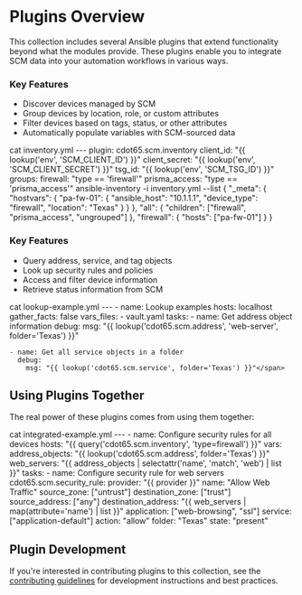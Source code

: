 # Plugins Overview

This collection includes several Ansible plugins that extend functionality beyond what the modules
provide. These plugins enable you to integrate SCM data into your automation workflows in various
ways.

### Key Features

- Discover devices managed by SCM
- Group devices by location, role, or custom attributes
- Filter devices based on tags, status, or other attributes
- Automatically populate variables with SCM-sourced data

<div class="termynal" data-termynal data-ty-typeDelay="40" data-ty-lineDelay="700">
    <span data-ty="input">cat inventory.yml</span>
    <span data-ty>---
plugin: cdot65.scm.inventory
client_id: "{{ lookup('env', 'SCM_CLIENT_ID') }}"
client_secret: "{{ lookup('env', 'SCM_CLIENT_SECRET') }}"
tsg_id: "{{ lookup('env', 'SCM_TSG_ID') }}"
groups:
  firewall: "type == 'firewall'"
  prisma_access: "type == 'prisma_access'"</span>
    <span data-ty="input">ansible-inventory -i inventory.yml --list</span>
    <span data-ty="progress" data-ty-progressChar="·"></span>
    <span data-ty>{
  "_meta": {
    "hostvars": {
      "pa-fw-01": {
        "ansible_host": "10.1.1.1",
        "device_type": "firewall",
        "location": "Texas"
      }
    }
  },
  "all": {
    "children": ["firewall", "prisma_access", "ungrouped"]
  },
  "firewall": {
    "hosts": ["pa-fw-01"]
  }
}</span>
</div>

### Key Features

- Query address, service, and tag objects
- Look up security rules and policies
- Access and filter device information
- Retrieve status information from SCM

<div class="termynal" data-termynal data-ty-typeDelay="40" data-ty-lineDelay="700">
    <span data-ty="input">cat lookup-example.yml</span>
    <span data-ty>---
- name: Lookup examples
  hosts: localhost
  gather_facts: false
  vars_files:
    - vault.yaml
  tasks:
    - name: Get address object information
      debug:
        msg: "{{ lookup('cdot65.scm.address', 'web-server', folder='Texas') }}"

```
- name: Get all service objects in a folder
  debug:
    msg: "{{ lookup('cdot65.scm.service', folder='Texas') }}"</span>
```

</div>

## Using Plugins Together

The real power of these plugins comes from using them together:

<div class="termynal" data-termynal data-ty-typeDelay="40" data-ty-lineDelay="700">
    <span data-ty="input">cat integrated-example.yml</span>
    <span data-ty>---
- name: Configure security rules for all devices
  hosts: "{{ query('cdot65.scm.inventory', 'type=firewall') }}"
  vars:
    address_objects: "{{ lookup('cdot65.scm.address', folder='Texas') }}"
    web_servers: "{{ address_objects | selectattr('name', 'match', 'web') | list }}"
  tasks:
    - name: Configure security rule for web servers
      cdot65.scm.security_rule:
        provider: "{{ provider }}"
        name: "Allow Web Traffic"
        source_zone: ["untrust"]
        destination_zone: ["trust"]
        source_address: ["any"]
        destination_address: "{{ web_servers | map(attribute='name') | list }}"
        application: ["web-browsing", "ssl"]
        service: ["application-default"]
        action: "allow"
        folder: "Texas"
        state: "present"</span>
</div>

## Plugin Development

If you're interested in contributing plugins to this collection, see the
[contributing guidelines](../../development/contributing.md) for development instructions and best
practices.
